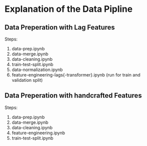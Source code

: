 # Explanation of the Data Pipline

## Data Preperation with Lag Features

Steps:

1. data-prep.ipynb
2. data-merge.ipynb
3. data-cleaning.ipynb
4. train-test-split.ipynb
5. data-normalization.ipynb
6. feature-engineering-lags{-transformer}.ipynb (run for train and validation split)

## Data Preperation with handcrafted Features

Steps:

1. data-prep.ipynb
2. data-merge.ipynb
3. data-cleaning.ipynb
4. feature-engineering.ipynb
5. train-test-split.ipynb
